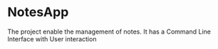 # NotesApp
The project enable the management of notes. It has a Command Line Interface with User interaction


